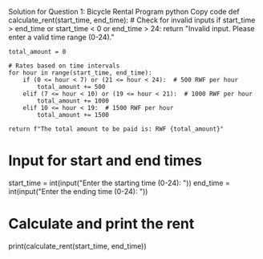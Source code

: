 
Solution for Question 1: Bicycle Rental Program
python
Copy code
def calculate_rent(start_time, end_time):
    # Check for invalid inputs
    if start_time > end_time or start_time < 0 or end_time > 24:
        return "Invalid input. Please enter a valid time range (0-24)."
    
    total_amount = 0
    
    # Rates based on time intervals
    for hour in range(start_time, end_time):
        if (0 <= hour < 7) or (21 <= hour < 24):  # 500 RWF per hour
            total_amount += 500
        elif (7 <= hour < 10) or (19 <= hour < 21):  # 1000 RWF per hour
            total_amount += 1000
        elif 10 <= hour < 19:  # 1500 RWF per hour
            total_amount += 1500
    
    return f"The total amount to be paid is: RWF {total_amount}"

# Input for start and end times
start_time = int(input("Enter the starting time (0-24): "))
end_time = int(input("Enter the ending time (0-24): "))

# Calculate and print the rent
print(calculate_rent(start_time, end_time))
